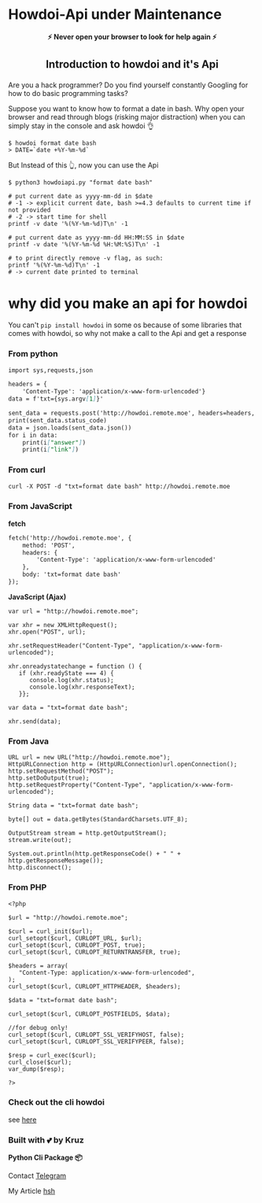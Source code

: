 # Howdoi-Api under Maintenance

<p align="center"><strong>⚡ Never open your browser to look for help again ⚡</strong></p>

## <p align="center"><strong> Introduction to howdoi and it's Api </strong></p>

Are you a hack programmer? Do you find yourself constantly Googling for how to do basic programming tasks?

Suppose you want to know how to format a date in bash. Why open your browser and read through blogs (risking major distraction) when you can simply stay in the console and ask howdoi 👌

```
$ howdoi format date bash
> DATE=`date +%Y-%m-%d`
```

But Instead of this 👆, now you can use the Api

```
$ python3 howdoiapi.py "format date bash"

# put current date as yyyy-mm-dd in $date
# -1 -> explicit current date, bash >=4.3 defaults to current time if not provided
# -2 -> start time for shell
printf -v date '%(%Y-%m-%d)T\n' -1

# put current date as yyyy-mm-dd HH:MM:SS in $date
printf -v date '%(%Y-%m-%d %H:%M:%S)T\n' -1

# to print directly remove -v flag, as such:
printf '%(%Y-%m-%d)T\n' -1
# -> current date printed to terminal

```

# why did you make an api for howdoi

 You can't `pip install howdoi` in some os because 
 of some libraries that comes with howdoi, so why 
 not make a call to the Api and get a response

### From python

```markdown
import sys,requests,json

headers = {
    'Content-Type': 'application/x-www-form-urlencoded'}
data = f'txt={sys.argv[1]}'

sent_data = requests.post('http://howdoi.remote.moe', headers=headers, data=data)
print(sent_data.status_code)
data = json.loads(sent_data.json())
for i in data:
    print(i["answer"])
    print(i["link"])
```

### From curl

```markdown
curl -X POST -d "txt=format date bash" http://howdoi.remote.moe
```

### From JavaScript
**fetch**
```markdown
fetch('http://howdoi.remote.moe', {
    method: 'POST',
    headers: {
        'Content-Type': 'application/x-www-form-urlencoded'
    },
    body: 'txt=format date bash'
});
```
**JavaScript (Ajax)**

```
var url = "http://howdoi.remote.moe";

var xhr = new XMLHttpRequest();
xhr.open("POST", url);

xhr.setRequestHeader("Content-Type", "application/x-www-form-urlencoded");

xhr.onreadystatechange = function () {
   if (xhr.readyState === 4) {
      console.log(xhr.status);
      console.log(xhr.responseText);
   }};

var data = "txt=format date bash";

xhr.send(data);

```

### From Java

```
URL url = new URL("http://howdoi.remote.moe");
HttpURLConnection http = (HttpURLConnection)url.openConnection();
http.setRequestMethod("POST");
http.setDoOutput(true);
http.setRequestProperty("Content-Type", "application/x-www-form-urlencoded");

String data = "txt=format date bash";

byte[] out = data.getBytes(StandardCharsets.UTF_8);

OutputStream stream = http.getOutputStream();
stream.write(out);

System.out.println(http.getResponseCode() + " " + http.getResponseMessage());
http.disconnect();
```

### From PHP
```
<?php

$url = "http://howdoi.remote.moe";

$curl = curl_init($url);
curl_setopt($curl, CURLOPT_URL, $url);
curl_setopt($curl, CURLOPT_POST, true);
curl_setopt($curl, CURLOPT_RETURNTRANSFER, true);

$headers = array(
   "Content-Type: application/x-www-form-urlencoded",
);
curl_setopt($curl, CURLOPT_HTTPHEADER, $headers);

$data = "txt=format date bash";

curl_setopt($curl, CURLOPT_POSTFIELDS, $data);

//for debug only!
curl_setopt($curl, CURLOPT_SSL_VERIFYHOST, false);
curl_setopt($curl, CURLOPT_SSL_VERIFYPEER, false);

$resp = curl_exec($curl);
curl_close($curl);
var_dump($resp);

?>

```

### Check out the cli howdoi

 see [here](https://github.com/gleitz/howdoi)


### Built with 💕 by Kruz

**Python Cli Package 📦**

Contact [Telegram](https://t.me/Wishfox)

My Article [hsh](https://medium.com/@odilikruz)
